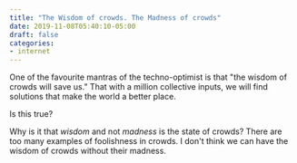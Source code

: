 ```yaml
---
title: "The Wisdom of crowds. The Madness of crowds"
date: 2019-11-08T05:40:10-05:00
draft: false
categories:
- internet
---
```

One of the favourite mantras of the techno-optimist is that "the wisdom of crowds will save us." That with a million collective inputs, we will find solutions that make the world a better place.

Is this true?

Why is it that _wisdom_ and not _madness_ is the state of crowds? There are too many examples of foolishness in crowds. I don't think we can have the wisdom of crowds without their madness.